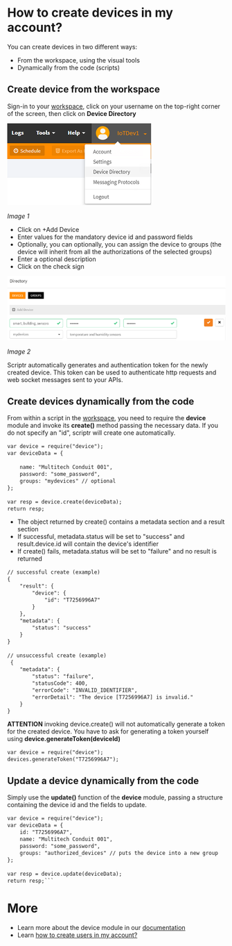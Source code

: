 # How to create devices in my account?

You can create devices in two different ways:
- From the workspace, using the visual tools
- Dynamically from the code (scripts)

## Create device from the workspace

Sign-in to your [workspace](https://www.scriptr.io/workspace), click on your username on the top-right corner of the screen, 
then  click on **Device Directory**

![Device Directory](./images/device_directory.png)

*Image 1*

- Click on +Add Device
- Enter values for the mandatory device id and password fields
- Optionally, you can optionally, you can assign the device to groups (the device will inherit from all the authorizations of the selected groups)
- Enter a optional description
- Click on the check sign

![Create a device](./images/new_device.png)

*Image 2*

Scriptr automatically generates and authentication token for the newly created device. 
This token can be used to authenticate http requests and web socket messages sent to your APIs.

## Create devices dynamically from the code

From within a script in the [workspace](https://www.scriptr.io/workspace), you need to require the **device** module and invoke its **create()** method passing the necessary data. If you do not specify an "id", scriptr will create one automatically.

```
var device = require("device");
var deviceData = {
    
    name: "Multitech Conduit 001",
    password: "some_password",
    groups: "mydevices" // optional
};

var resp = device.create(deviceData);
return resp;
```
- The object returned by create() contains a metadata section and a result section
- If successful, metadata.status will be set to "success" and result.device.id will contain the device's identifier
- If create() fails, metadata.status will be set to "failure" and no result is returned
```
// successful create (example)
{
	"result": {
		"device": {
			"id": "T7256996A7"
		}
	},
	"metadata": {
		"status": "success"
	}
}

// unsuccessful create (example)
 {
	"metadata": {
		"status": "failure",
		"statusCode": 400,
		"errorCode": "INVALID_IDENTIFIER",
		"errorDetail": "The device [T7256996A7] is invalid."
	}
}
```
**ATTENTION** invoking device.create() will not automatically generate a token for the created device. You have to ask for generating a token yourself using **device.generateToken(deviceId)**

```
var device = require("device");
devices.generateToken("T7256996A7"); 
```

## Update a device dynamically from the code

Simply use the **update()** function of the **device** module, passing a structure containing the device id and the fields to update.
```
var device = require("device");
var deviceData = {
    id: "T7256996A7",
    name: "Multitech Conduit 001",
    password: "some_password",
    groups: "authorized_devices" // puts the device into a new group
};

var resp = device.update(deviceData);
return resp;```
```
# More

- Learn more about the device module in our [documentation](https://www.scriptr.io/documentation#documentation-device-moduledeviceModule)
- Learn [how to create users in my account?](https://github.com/scriptrdotio/howto/blob/master/acl/create_users.md)

